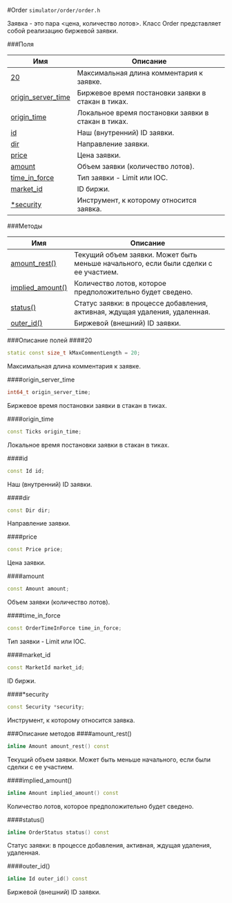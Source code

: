 #Order
`simulator/order/order.h`

Заявка - это пара <цена, количество лотов>.
Класс Order представляет собой реализацию биржевой заявки.

###Поля

|Имя| Описание|
|------------------|--------------------|
|[20](#20)|Максимальная длина комментария к заявке.|
|[origin_server_time](#origin_server_time)|Биржевое время постановки заявки в стакан в тиках.|
|[origin_time](#origin_time)|Локальное время постановки заявки в стакан в тиках.|
|[id](#id)|Наш (внутренний) ID заявки.|
|[dir](#dir)|Направление заявки.|
|[price](#price)|Цена заявки.|
|[amount](#amount)|Объем заявки (количество лотов).|
|[time_in_force](#time_in_force)|Тип заявки - Limit или IOC.|
|[market_id](#market_id)|ID биржи.|
|[*security](#*security)|Инструмент, к которому относится заявка.|

###Методы

|Имя| Описание|
|------------------|--------------------|
|[amount_rest()](#amount_rest)|Текущий объем заявки. Может быть меньше начального, если были сделки с ее участием.|
|[implied_amount()](#implied_amount)|Количество лотов, которое предположительно будет сведено.|
|[status()](#status)|Статус заявки: в процессе добавления, активная, ждущая удаления, удаленная.|
|[outer_id()](#outer_id)|Биржевой (внешний) ID заявки.|

###Описание полей
<a id="20"></a>
####20
```c++
static const size_t kMaxCommentLength = 20;
```
Максимальная длина комментария к заявке.

<a id="origin_server_time"></a>
####origin_server_time
```c++
int64_t origin_server_time;
```
Биржевое время постановки заявки в стакан в тиках.

<a id="origin_time"></a>
####origin_time
```c++
const Ticks origin_time;
```
Локальное время постановки заявки в стакан в тиках.

<a id="id"></a>
####id
```c++
const Id id;
```
Наш (внутренний) ID заявки.

<a id="dir"></a>
####dir
```c++
const Dir dir;
```
Направление заявки.

<a id="price"></a>
####price
```c++
const Price price;
```
Цена заявки.

<a id="amount"></a>
####amount
```c++
const Amount amount;
```
Объем заявки (количество лотов).

<a id="time_in_force"></a>
####time_in_force
```c++
const OrderTimeInForce time_in_force;
```
Тип заявки - Limit или IOC.

<a id="market_id"></a>
####market_id
```c++
const MarketId market_id;
```
ID биржи.

<a id="*security"></a>
####*security
```c++
const Security *security;
```
Инструмент, к которому относится заявка.


###Описание методов
<a id="amount_rest"></a>
####amount_rest()
```c++
inline Amount amount_rest() const 
```
Текущий объем заявки. Может быть меньше начального, если были сделки с ее участием.

<a id="implied_amount"></a>
####implied_amount()
```c++
inline Amount implied_amount() const 
```
Количество лотов, которое предположительно будет сведено.

<a id="status"></a>
####status()
```c++
inline OrderStatus status() const 
```
Статус заявки: в процессе добавления, активная, ждущая удаления, удаленная.

<a id="outer_id"></a>
####outer_id()
```c++
inline Id outer_id() const 
```
Биржевой (внешний) ID заявки.


